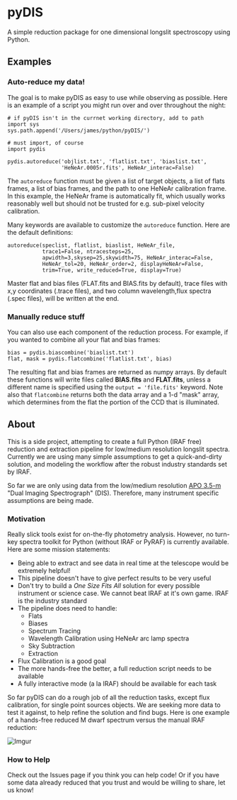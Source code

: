 # pyDIS
A simple reduction package for one dimensional longslit spectroscopy using Python.

## Examples
### Auto-reduce my data!

The goal is to make pyDIS as easy to use while observing as possible. Here is an example of a script you might run over and over throughout the night:

    # if pyDIS isn't in the currnet working directory, add to path
    import sys
    sys.path.append('/Users/james/python/pyDIS/')
    
    # must import, of course
    import pydis
    
    pydis.autoreduce('objlist.txt', 'flatlist.txt', 'biaslist.txt',
                     'HeNeAr.0005r.fits', HeNeAr_interac=False)

The `autoreduce` function must be given a list of target objects, a list of flats frames, a list of bias frames, and the path to one HeNeAr calibration frame. In this example, the HeNeAr frame is automatically fit, which usually works reasonably well but should not be trusted for e.g. sub-pixel velocity calibration.

Many keywords are available to customize the `autoreduce` function. Here are the default definitions:

    autoreduce(speclist, flatlist, biaslist, HeNeAr_file,
               trace1=False, ntracesteps=25,
               apwidth=3,skysep=25,skywidth=75, HeNeAr_interac=False,
               HeNeAr_tol=20, HeNeAr_order=2, displayHeNeAr=False,
               trim=True, write_reduced=True, display=True)


Master flat and bias files (FLAT.fits and BIAS.fits by default), trace files with x,y coordinates (.trace files), and two column wavelength,flux spectra (.spec files), will be written at the end.


### Manually reduce stuff
You can also use each component of the reduction process. For example, if you wanted to combine all your flat and bias frames:

    bias = pydis.biascombine('biaslist.txt')
    flat, mask = pydis.flatcombine('flatlist.txt', bias)

The resulting flat and bias frames are returned as numpy arrays. By default these functions will write files called **BIAS.fits** and **FLAT.fits**, unless a different name is specified using the `output = 'file.fits'` keyword.
Note also that `flatcombine` returns both the data array and a 1-d "mask" array, which determines from the flat the portion of the CCD that is illuminated.





## About

This is a side project, attempting to create a full Python (IRAF free) reduction and extraction pipeline for low/medium resolution longslit spectra. Currently we are using many simple assumptions to get a quick-and-dirty solution, and modeling the workflow after the robust industry standards set by IRAF.

So far we are only using data from the low/medium resolution [APO 3.5-m](http://www.apo.nmsu.edu) "Dual Imaging Spectrograph" (DIS). Therefore, many instrument specific assumptions are being made.

### Motivation
Really slick tools exist for on-the-fly photometry analysis. However, no turn-key spectra toolkit for Python (without IRAF or PyRAF) is currently available. Here are some mission statements:

- Being able to extract and see data in real time at the telescope would be extremely helpful!
- This pipeline doesn't have to give perfect results to be very useful
- Don't try to build a *One Size Fits All* solution for every possible instrument or science case. We cannot beat IRAF at it's own game. IRAF is the industry standard
- The pipeline does need to handle:
	- Flats 
	- Biases 
	- Spectrum Tracing
	- Wavelength Calibration using HeNeAr arc lamp spectra
	- Sky Subtraction
	- Extraction
- Flux Calibration is a good goal
- The more hands-free the better, a full reduction script needs to be available
- A fully interactive mode (a la IRAF) should be available for each task

So far pyDIS can do a rough job of all the reduction tasks, except flux calibration, for single point sources objects. We are seeking more data to test it against, to help refine the solution and find bugs. Here is one example of a hands-free reduced M dwarf spectrum versus the manual IRAF reduction:

![Imgur](http://i.imgur.com/IjXdt39l.png)

### How to Help
Check out the Issues page if you think you can help code! Or if you have some data already reduced that you trust and would be willing to share, let us know!